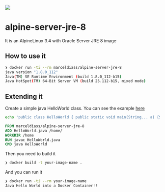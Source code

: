 [![](https://images.microbadger.com/badges/image/marceldiass/alpine-server-jre-8.svg)](https://microbadger.com/images/marceldiass/alpine-server-jre-8 "Get your own image badge on microbadger.com")

# alpine-server-jre-8
It is an AlpineLinux 3.4 with Oracle Server JRE 8 image

## How to use it
```bash
❯ docker run -ti --rm marceldiass/alpine-server-jre-8
java version "1.8.0_112"
Java(TM) SE Runtime Environment (build 1.8.0_112-b15)
Java HotSpot(TM) 64-Bit Server VM (build 25.112-b15, mixed mode)
```

## Extending it
Create a simple java HelloWorld class. You can see the example [here](https://github.com/marceldiass/alpine-server-jre-8/tree/master/extends)
```bash
echo 'public class HelloWorld { public static void main(String... a) {System.out.println("Java Hello World into a Docker Container!!");}}' > HelloWorld.java
```
```Dockerfile
FROM marceldiass/alpine-server-jre-8
ADD HelloWorld.java /home/
WORKDIR /home
RUN javac HelloWorld.java
CMD java HelloWorld
```

Then you need to build it
```bash
❯ docker build -t your-image-name .
```
And you can run it
```bash
❯ docker run -ti --rm your-image-name
Java Hello World into a Docker Container!!
```
